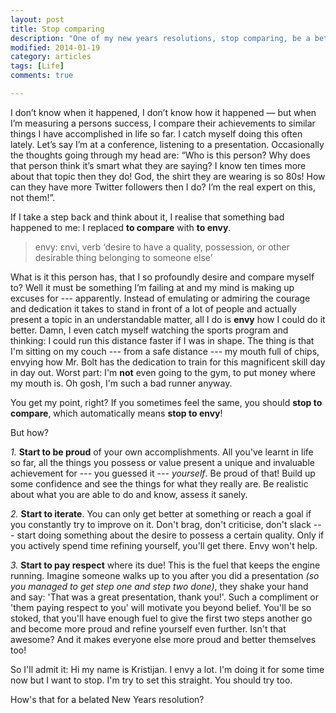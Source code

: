 ```yaml
---
layout: post
title: Stop comparing
description: "One of my new years resolutions, stop comparing, be a better person."
modified: 2014-01-19
category: articles
tags: [Life]
comments: true  

---
```


I don’t know when it happened, I don’t know how it happened — but when I’m measuring a persons success, I compare their achievements to similar things I have accomplished in life so far. I catch myself doing this often lately. Let’s say I’m at a conference, listening to a presentation. Occasionally the thoughts going through my head are: “Who is this person? Why does that person think it’s smart what they are saying? I know ten times more about that topic then they do! God, the shirt they are wearing is so 80s! How can they have more Twitter followers then I do? I’m the real expert on this, not them!”.

If I take a step back and think about it, I realise that something bad happened to me: I replaced **to compare** with **to envy**.

> envy: ɛnvi, verb ‘desire to have a quality, possession, or other desirable thing belonging to someone else’

What is it this person has, that I so profoundly desire and compare myself to? Well it must be something I’m failing at and my mind is making up excuses for --- apparently. Instead of emulating or admiring the courage and dedication it takes to stand in front of a lot of people and actually present a topic in an understandable matter, all I do is **envy** how I could do it better. Damn, I even catch myself watching the sports program and thinking: I could run this distance faster if I was in shape. The thing is that I'm sitting on my couch --- from a safe distance --- my mouth full of chips, envying how Mr. Bolt has the dedication to train for this magnificent skill day in day out. Worst part: I'm **not** even going to the gym, to put money where my mouth is. Oh gosh, I'm such a bad runner anyway.

You get my point, right? If you sometimes feel the same, you should **stop to compare**, which automatically means **stop to envy**!

But how? 

*1.* **Start to be proud** of your own accomplishments. All you've learnt in life so far, all the things you possess or value present a unique and invaluable achievement for --- you guessed it --- *yourself*. Be proud of that! Build up some confidence and see the things for what they really are. Be realistic about what you are able to do and know, assess it sanely.

*2.* **Start to iterate**. You can only get better at something or reach a goal if you constantly try to improve on it. Don't brag, don't criticise, don't slack --- start doing something about the desire to possess a certain quality. Only if you actively spend time refining yourself, you'll get there. Envy won't help.

*3.* **Start to pay respect** where its due! This is the fuel that keeps the engine running. Imagine someone walks up to you after you did a presentation *(so you managed to get step one and step two done)*, they shake your hand and say: 'That was a great presentation, thank you!'. Such a compliment or 'them paying respect to you' will motivate you beyond belief. You'll be so stoked, that you'll have enough fuel to give the first two steps another go and become more proud and refine yourself even further. Isn't that awesome? And it makes everyone else more proud and better themselves too!

So I'll admit it: Hi my name is Kristijan. I envy a lot. I'm doing it for some time now but I want to stop. I'm try to set this straight. You should try too. 

How's that for a belated New Years resolution?
